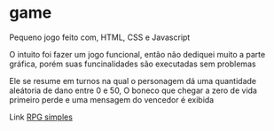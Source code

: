 # game

Pequeno jogo feito com, HTML, CSS e Javascript

O intuito foi fazer um jogo funcional, então não dediquei muito a parte gráfica, porém suas funcinalidades são executadas sem problemas

Ele se resume em turnos na qual o personagem dá uma quantidade aleátoria de dano entre 0 e 50, O boneco que chegar a zero de vida primeiro perde e uma mensagem do vencedor é exibida

Link <a href=""> RPG simples</a>
